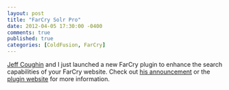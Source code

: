 ```yaml
---
layout: post
title: "FarCry Solr Pro"
date: 2012-04-05 17:30:00 -0400
comments: true
published: true
categories: [ColdFusion, FarCry]
---
```


[Jeff Coughin](http://jeffcoughlin.com/blog) and I just launched a new FarCry plugin to enhance the search capabilities of your FarCry website. Check out [his announcement](http://jeffcoughlin.com/blog/index.cfm/2012/4/5/FarCry-Solr-Pro-Plugin) or the [plugin website](http://jeffcoughlin.github.com/farcrysolrpro) for more information.